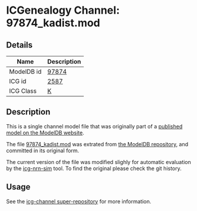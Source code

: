 # ICGenealogy Channel: 97874\_kadist.mod

## Details

Name | Description
---- | -----------
ModelDB id | [97874](http://senselab.med.yale.edu/ModelDB/ShowModel.cshtml?model=97874)
ICG id | [2587](http://icg.neurotheory.ox.ac.uk/channels/1/2587)
ICG Class | [K](http://icg.neurotheory.ox.ac.uk/channels/1)

## Description

This is a single channel model file that was originally part of a [published model on the ModelDB website](http://senselab.med.yale.edu/ModelDB/ShowModel.cshtml?model=97874).


The file [97874\_kadist.mod](97874_kadist.mod) was extrated from [the ModelDB repository](http://senselab.med.yale.edu/ModelDB/ShowModel.cshtml?model=97874), and committed in its original form.

The current version of the file was modified slighly for automatic evaluation by the [icg-nrn-sim](https://github.com/icgenealogy/icg-nrn-sim) tool. To find the original please check the git history.


## Usage

See the [icg-channel super-repository](https://github.com/icgenealogy/icg-channels) for more information.